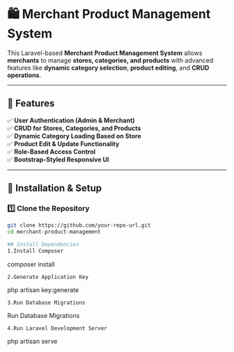 # 🛍️ Merchant Product Management System

This Laravel-based **Merchant Product Management System** allows **merchants** to manage **stores, categories, and products** with advanced features like **dynamic category selection**, **product editing**, and **CRUD operations**.

---

## 📌 Features

✅ **User Authentication (Admin & Merchant)**  
✅ **CRUD for Stores, Categories, and Products**  
✅ **Dynamic Category Loading Based on Store**  
✅ **Product Edit & Update Functionality**  
✅ **Role-Based Access Control**  
✅ **Bootstrap-Styled Responsive UI**  

---

## 📌 Installation & Setup

### **1️⃣ Clone the Repository**
```sh
git clone https://github.com/your-repo-url.git
cd merchant-product-management

## Install Dependencies
1.Install Composer
```
composer install
```
2.Generate Application Key
```
php artisan key:generate
```
3.Run Database Migrations
```
Run Database Migrations
```
4.Run Laravel Development Server
```
php artisan serve
```
